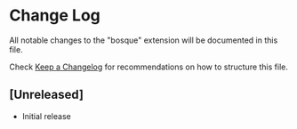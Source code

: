 # Change Log

All notable changes to the "bosque" extension will be documented in this file.

Check [Keep a Changelog](http://keepachangelog.com/) for recommendations on how to structure this file.

## [Unreleased]

- Initial release